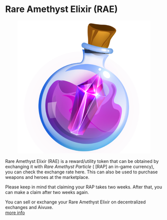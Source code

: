 # Rare Amethyst Elixir (RAE)

<figure><img src="../../../../.gitbook/assets/image (1).png" alt=""><figcaption></figcaption></figure>

Rare Amethyst Elixir (RAE) is a reward/utility token that can be obtained by exchanging it with _Rare Amethyst Particle_ ( \[RAP] an in-game currency), you can check the exchange rate here. This can also be used to purchase weapons and heroes at the marketplace.

Please keep in mind that claiming your RAP takes two weeks. After that, you can make a claim after two weeks again.

You can sell or exchange your Rare Amethyst Elixir on decentralized exchanges and Aivuxe. \
[more info](https://docs.heroesuprising.com/game-economy-tokens-sale-and-funds-information/tokenomics/rare-amethyst-particle-rap)
